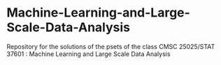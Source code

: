 # Machine-Learning-and-Large-Scale-Data-Analysis
Repository for the solutions of the psets of the class CMSC 25025/STAT 37601 : Machine Learning and Large Scale Data Analysis
